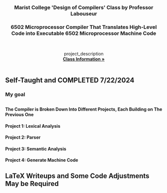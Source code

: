 <h3 align="center">Marist College 'Design of Compilers' Class by Professor Labouseur</h3> 

<h3 align="center">6502 Microprocessor Compiler That Translates High-Level Code into Executable 6502 Microprocessor Machine Code</h3>  
<br />
 <p align="center">
    project_description
    <br />
    <a href="https://www.labouseur.com/courses/compilers/"><strong>Class Information »</strong></a>
    <br />
    <br />
  </p>
</div>

## Self-Taught and COMPLETED 7/22/2024

### My goal
##
#### The Compiler is Broken Down Into Different Projects, Each Building on The Previous One

#### Project 1: Lexical Analysis
#### Project 2: Parser
#### Project 3: Semantic Analysis
#### Project 4: Generate Machine Code


## LaTeX Writeups and Some Code Adjustments May be Required


